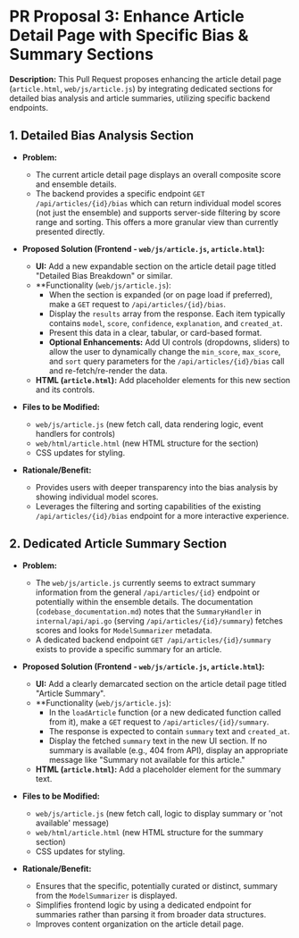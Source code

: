 # PR Proposal 3: Enhance Article Detail Page with Specific Bias & Summary Sections

**Description:** This Pull Request proposes enhancing the article detail page (`article.html`, `web/js/article.js`) by integrating dedicated sections for detailed bias analysis and article summaries, utilizing specific backend endpoints.

## 1. Detailed Bias Analysis Section

*   **Problem:**
    *   The current article detail page displays an overall composite score and ensemble details.
    *   The backend provides a specific endpoint `GET /api/articles/{id}/bias` which can return individual model scores (not just the ensemble) and supports server-side filtering by score range and sorting. This offers a more granular view than currently presented directly.

*   **Proposed Solution (Frontend - `web/js/article.js`, `article.html`):**
    *   **UI:** Add a new expandable section on the article detail page titled "Detailed Bias Breakdown" or similar.
    *   **Functionality (`web/js/article.js`):
        *   When the section is expanded (or on page load if preferred), make a `GET` request to `/api/articles/{id}/bias`.
        *   Display the `results` array from the response. Each item typically contains `model`, `score`, `confidence`, `explanation`, and `created_at`.
        *   Present this data in a clear, tabular, or card-based format.
        *   **Optional Enhancements:** Add UI controls (dropdowns, sliders) to allow the user to dynamically change the `min_score`, `max_score`, and `sort` query parameters for the `/api/articles/{id}/bias` call and re-fetch/re-render the data.
    *   **HTML (`article.html`):** Add placeholder elements for this new section and its controls.

*   **Files to be Modified:**
    *   `web/js/article.js` (new fetch call, data rendering logic, event handlers for controls)
    *   `web/html/article.html` (new HTML structure for the section)
    *   CSS updates for styling.

*   **Rationale/Benefit:**
    *   Provides users with deeper transparency into the bias analysis by showing individual model scores.
    *   Leverages the filtering and sorting capabilities of the existing `/api/articles/{id}/bias` endpoint for a more interactive experience.

## 2. Dedicated Article Summary Section

*   **Problem:**
    *   The `web/js/article.js` currently seems to extract summary information from the general `/api/articles/{id}` endpoint or potentially within the ensemble details. The documentation (`codebase_documentation.md`) notes that the `SummaryHandler` in `internal/api/api.go` (serving `/api/articles/{id}/summary`) fetches scores and looks for `ModelSummarizer` metadata.
    *   A dedicated backend endpoint `GET /api/articles/{id}/summary` exists to provide a specific summary for an article.

*   **Proposed Solution (Frontend - `web/js/article.js`, `article.html`):**
    *   **UI:** Add a clearly demarcated section on the article detail page titled "Article Summary".
    *   **Functionality (`web/js/article.js`):
        *   In the `loadArticle` function (or a new dedicated function called from it), make a `GET` request to `/api/articles/{id}/summary`.
        *   The response is expected to contain `summary` text and `created_at`.
        *   Display the fetched `summary` text in the new UI section. If no summary is available (e.g., 404 from API), display an appropriate message like "Summary not available for this article."
    *   **HTML (`article.html`):** Add a placeholder element for the summary text.

*   **Files to be Modified:**
    *   `web/js/article.js` (new fetch call, logic to display summary or 'not available' message)
    *   `web/html/article.html` (new HTML structure for the summary section)
    *   CSS updates for styling.

*   **Rationale/Benefit:**
    *   Ensures that the specific, potentially curated or distinct, summary from the `ModelSummarizer` is displayed.
    *   Simplifies frontend logic by using a dedicated endpoint for summaries rather than parsing it from broader data structures.
    *   Improves content organization on the article detail page.
